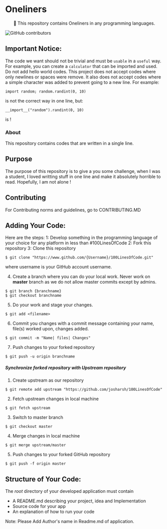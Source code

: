 # Oneliners

<p align="center">
    📁 This repository contains Oneliners in any programming languages.
</p>

![GitHub contributors](https://img.shields.io/github/contributors/abedaton/oneliners)

## Important Notice:

The code we want should not be trivial and must be `usable` in a `useful` way.
For example, you can create a `calculator` that can be imported and used. Do not add hello world codes.
This project does not accept codes where only newlines or spaces were remove.
It also does not accept codes where a simple character was added to prevent going to a new line.
For example:
~~~
import random; random.randint(0, 10)
~~~
is not the correct way in one line, but:
~~~
__import__("random").randint(0, 10)
~~~
is !

### About
This repository contains codes that are written in a single line.

## Purpose
The purpose of this repository is to give a you some challenge, when I was a student, I loved writting stuff in one line and make it absolutely horrible to read. Hopefully, I am not alone !

## Contributing
For Contributing norms and guidelines, go to CONTRIBUTING.MD


## Adding Your Code:
Here are the steps:
1: Develop something in the programming language of your choice for any platform in less than #100LinesOfCode
2: Fork this repository
3: Clone this repository 
```
$ git clone "https://www.github.com/{Username}/100LinesOfCode.git"
```
where username is your GitHub account username.

4. Create a branch where you can do your local work.
Never work on **master** branch as we do not allow master commits except by admins.
```
$ git branch {branchname}
$ git checkout branchname
```

5. Do your work and stage your changes.
```
$ git add <filename>
```

6. Commit you changes with a commit message containing your name, file(s) worked upon, changes added.
```
$ git commit -m "Name| files| Changes"
```

7. Push changes to your forked repository
```
$ git push -u origin branchname
```

##### Synchronize forked repository with Upstream repository

1. Create upstream as our repository
```
$ git remote add upstream "https://github.com/josharsh/100LinesOfCode"
```

2. Fetch upstream changes in local machine
```
$ git fetch upstream
```

3. Switch to master branch
```
$ git checkout master
```

4. Merge changes in local machine
```
$ git merge upstream/master
```

5. Push changes to your forked GitHub repository
```
$ git push -f origin master
```

## Structure of Your Code:
The *root* directory of your developed application must contain
* A README.md describing your project, idea and Implementation
* Source code for your app
* An explanation of how to run your code

Note: Please Add Author's name in Readme.md of application. 